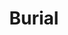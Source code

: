 ---
title: Burial
slug: burial
artist: Skrillex, Pusha T, Yogi
youtube: UQ13nr6urIo
position: 29
---